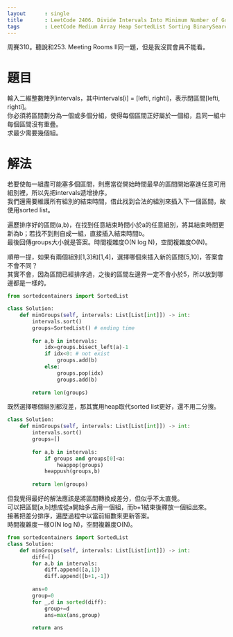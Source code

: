```yaml
--- 
layout      : single
title       : LeetCode 2406. Divide Intervals Into Minimum Number of Groups
tags        : LeetCode Medium Array Heap SortedList Sorting BinarySearch Greedy
---
```

周賽310。聽說和253. Meeting Rooms II同一題，但是我沒買會員不能看。

# 題目
輸入二維整數陣列intervals，其中intervals[i] = [lefti, righti]，表示閉區間[lefti, righti]。  
你必須將區間劃分為一個或多個分組，使得每個區間正好屬於一個組，且同一組中每個區間沒有重疊。  
求最少需要幾個組。  

# 解法
若要使每一組盡可能塞多個區間，則應當從開始時間最早的區間開始塞進任意可用組別裡，所以先把intervals遞增排序。  
我們還需要維護所有組別的結束時間，借此找到合法的組別來插入下一個區間，故使用sorted list。  

遍歷排序好的區間(a,b)，在找到任意結束時間小於a的任意組別，將其結束時間更新為b；若找不到則自成一組，直接插入結束時間b。  
最後回傳groups大小就是答案。時間複雜度O(N log N)，空間複雜度O(N)。  

順帶一提，如果有兩個組別[1,3]和[1,4]，選擇哪個來插入新的區間[5,10]，答案會不會不同？  
其實不會，因為區間已經排序過，之後的區間左邊界一定不會小於5，所以放到哪邊都是一樣的。  

```python
from sortedcontainers import SortedList

class Solution:
    def minGroups(self, intervals: List[List[int]]) -> int:
        intervals.sort()
        groups=SortedList() # ending time
        
        for a,b in intervals:
            idx=groups.bisect_left(a)-1
            if idx<0: # not exist
                groups.add(b)
            else:
                groups.pop(idx)
                groups.add(b)
        
        return len(groups)
```

既然選擇哪個組別都沒差，那其實用heap取代sorted list更好，還不用二分搜。  

```python
class Solution:
    def minGroups(self, intervals: List[List[int]]) -> int:
        intervals.sort()
        groups=[]
        
        for a,b in intervals:
            if groups and groups[0]<a:
                heappop(groups)
            heappush(groups,b)
                
        return len(groups)
```

但我覺得最好的解法應該是將區間轉換成差分，但似乎不太直覺。  
可以把區間[a,b]想成從a開始多占用一個組，而b+1結束後釋放一個組出來。  
接著把差分排序，遍歷過程中以當前組數來更新答案。  
時間複雜度一樣O(N log N)，空間複雜度O(N)。  

```python
from sortedcontainers import SortedList
class Solution:
    def minGroups(self, intervals: List[List[int]]) -> int:
        diff=[]
        for a,b in intervals:
            diff.append([a,1])
            diff.append([b+1,-1])
            
        ans=0
        group=0
        for _,d in sorted(diff):
            group+=d
            ans=max(ans,group)
            
        return ans
```

